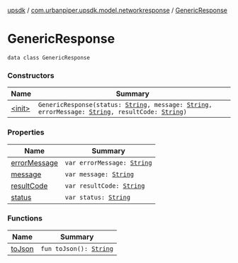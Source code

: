 [upsdk](../../index.md) / [com.urbanpiper.upsdk.model.networkresponse](../index.md) / [GenericResponse](./index.md)

# GenericResponse

`data class GenericResponse`

### Constructors

| Name | Summary |
|---|---|
| [&lt;init&gt;](-init-.md) | `GenericResponse(status: `[`String`](https://kotlinlang.org/api/latest/jvm/stdlib/kotlin/-string/index.html)`, message: `[`String`](https://kotlinlang.org/api/latest/jvm/stdlib/kotlin/-string/index.html)`, errorMessage: `[`String`](https://kotlinlang.org/api/latest/jvm/stdlib/kotlin/-string/index.html)`, resultCode: `[`String`](https://kotlinlang.org/api/latest/jvm/stdlib/kotlin/-string/index.html)`)` |

### Properties

| Name | Summary |
|---|---|
| [errorMessage](error-message.md) | `var errorMessage: `[`String`](https://kotlinlang.org/api/latest/jvm/stdlib/kotlin/-string/index.html) |
| [message](message.md) | `var message: `[`String`](https://kotlinlang.org/api/latest/jvm/stdlib/kotlin/-string/index.html) |
| [resultCode](result-code.md) | `var resultCode: `[`String`](https://kotlinlang.org/api/latest/jvm/stdlib/kotlin/-string/index.html) |
| [status](status.md) | `var status: `[`String`](https://kotlinlang.org/api/latest/jvm/stdlib/kotlin/-string/index.html) |

### Functions

| Name | Summary |
|---|---|
| [toJson](to-json.md) | `fun toJson(): `[`String`](https://kotlinlang.org/api/latest/jvm/stdlib/kotlin/-string/index.html) |
